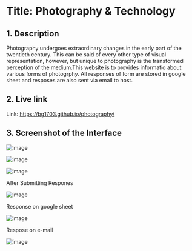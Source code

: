 
# **Title: Photography & Technology**

## **1. Description**
Photography undergoes extraordinary changes in the early part of the twentieth century. This can be said of every other type of visual representation, however, but unique to photography is the transformed perception of the medium.This website is to provides informatio about various forms of photogrphy.
All responses of form are stored in google sheet and resposes are also sent via email to host.
## **2. Live link**
Link: https://bg1703.github.io/photography/



## **3. Screenshot of the Interface**

![image](https://user-images.githubusercontent.com/76088075/208220013-82730590-4664-45d5-bc3f-80c73ecca616.png)



![image](https://user-images.githubusercontent.com/76088075/208220023-eccfd29d-990d-4bc4-8121-902de515312e.png)



![image](https://user-images.githubusercontent.com/76088075/208220035-88fb719a-fd26-4f50-aeb2-af4caa47b8df.png)


After Submitting Respones

![image](https://user-images.githubusercontent.com/76088075/208238919-d9889ca3-3945-442e-b3f1-62d7273641f4.png)

Response on google sheet

![image](https://user-images.githubusercontent.com/76088075/208238995-0c86545b-55ce-4ed9-a460-3e2a8cecfb11.png)



Respose on e-mail

![image](https://user-images.githubusercontent.com/76088075/208239100-bf8f6ff9-2710-445c-bb33-b9edb14fafd7.png)

